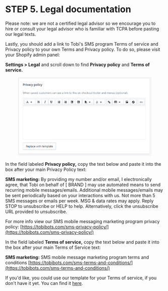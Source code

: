 # STEP 5. Legal documentation

Please note: we are not a certified legal advisor so we encourage you to hire or consult your legal advisor who is familiar with TCPA before pasting our legal texts.

Lastly, you should add a link to Tobi's SMS program Terms of service and Privacy policy to your own Terms and Privacy policy. To do so, please visit your Shopify admin panel:

**Settings > Legal** and scroll down to find **Privacy policy** and **Terms of service.**

<figure><img src="../.gitbook/assets/image.png" alt=""><figcaption></figcaption></figure>

In the field labeled **Privacy policy,** copy the text below and paste it into the box after your main Privacy Policy text:

**SMS marketing:** By providing my number and/or email, I electronically agree, that Tobi on behalf of \[ BRAND ] may use automated means to send recurring mobile messages/emails. Additional mobile messages/emails may be sent periodically based on your interactions with us. Not more than 5 SMS messages or emails per week. MSG & data rates may apply. Reply STOP to unsubscribe or HELP to help. Alternatively, click the unsubscribe URL provided to unsubscribe.

For more info view our SMS mobile messaging marketing program privacy policy: [https://tobibots.com/sms-privacy-policy/](https://tobibots.com/sms-privacy-policy/)​

In the field labeled **Terms of service,** copy the text below and paste it into the box after your main Terms of Service text:

**SMS marketing:** SMS mobile message marketing program terms and conditions [https://tobibots.com/sms-terms-and-conditions/](https://tobibots.com/sms-terms-and-conditions/)​

If you'd like, you could use our template for your Terms of service, if you don't have it yet. You can find it [here](https://help.tobi.ai/tcpa-compliance/step-5.-legal-documentation/model-agreements-to-help-you-update-your-terms-of-service).
